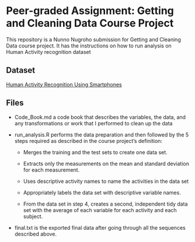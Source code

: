 Peer-graded Assignment: Getting and Cleaning Data Course Project
================================================================

This repository is a Nunno Nugroho submission for Getting and Cleaning
Data course project. It has the instructions on how to run analysis on
Human Activity recognition dataset

Dataset
-------

[Human Activity Recognition Using
Smartphones](https://d396qusza40orc.cloudfront.net/getdata%2Fprojectfiles%2FUCI%20HAR%20Dataset.zip)

Files
-----

-   Code\_Book.md a code book that describes the variables, the data,
    and any transformations or work that I performed to clean up the
    data

-   run\_analysis.R performs the data preparation and then followed by
    the 5 steps required as described in the course project’s
    definition:

    -   Merges the training and the test sets to create one data set.

    -   Extracts only the measurements on the mean and standard
        deviation for each measurement.

    -   Uses descriptive activity names to name the activities in the
        data set

    -   Appropriately labels the data set with descriptive variable
        names.

    -   From the data set in step 4, creates a second, independent tidy
        data set with the average of each variable for each activity and
        each subject.

-   final.txt is the exported final data after going through all the
    sequences described above.
